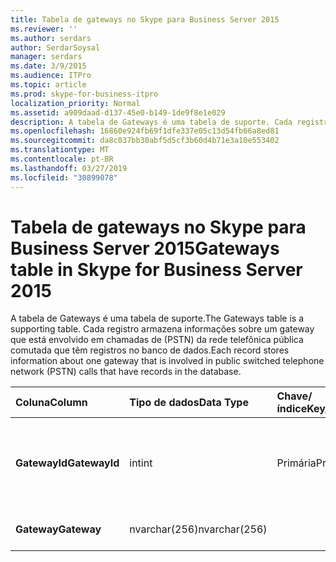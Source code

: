 ```yaml
---
title: Tabela de gateways no Skype para Business Server 2015
ms.reviewer: ''
ms.author: serdars
author: SerdarSoysal
manager: serdars
ms.date: 3/9/2015
ms.audience: ITPro
ms.topic: article
ms.prod: skype-for-business-itpro
localization_priority: Normal
ms.assetid: a909daad-d137-45e0-b149-1de9f8e1e029
description: A tabela de Gateways é uma tabela de suporte. Cada registro armazena informações sobre um gateway que está envolvido em chamadas de (PSTN) da rede telefônica pública comutada que têm registros no banco de dados.
ms.openlocfilehash: 16860e924fb69f1dfe337e05c13d54fb66a8ed81
ms.sourcegitcommit: da8c037bb30abf5d5cf3b60d4b71e3a10e553402
ms.translationtype: MT
ms.contentlocale: pt-BR
ms.lasthandoff: 03/27/2019
ms.locfileid: "30899078"
---
```

# <a name="gateways-table-in-skype-for-business-server-2015"></a><span data-ttu-id="9cc23-104">Tabela de gateways no Skype para Business Server 2015</span><span class="sxs-lookup"><span data-stu-id="9cc23-104">Gateways table in Skype for Business Server 2015</span></span>
 
<span data-ttu-id="9cc23-105">A tabela de Gateways é uma tabela de suporte.</span><span class="sxs-lookup"><span data-stu-id="9cc23-105">The Gateways table is a supporting table.</span></span> <span data-ttu-id="9cc23-106">Cada registro armazena informações sobre um gateway que está envolvido em chamadas de (PSTN) da rede telefônica pública comutada que têm registros no banco de dados.</span><span class="sxs-lookup"><span data-stu-id="9cc23-106">Each record stores information about one gateway that is involved in public switched telephone network (PSTN) calls that have records in the database.</span></span>
  
|<span data-ttu-id="9cc23-107">**Coluna**</span><span class="sxs-lookup"><span data-stu-id="9cc23-107">**Column**</span></span>|<span data-ttu-id="9cc23-108">**Tipo de dados**</span><span class="sxs-lookup"><span data-stu-id="9cc23-108">**Data Type**</span></span>|<span data-ttu-id="9cc23-109">**Chave/índice**</span><span class="sxs-lookup"><span data-stu-id="9cc23-109">**Key/Index**</span></span>|<span data-ttu-id="9cc23-110">**Detalhes**</span><span class="sxs-lookup"><span data-stu-id="9cc23-110">**Details**</span></span>|
|:-----|:-----|:-----|:-----|
|<span data-ttu-id="9cc23-111">**GatewayId**</span><span class="sxs-lookup"><span data-stu-id="9cc23-111">**GatewayId**</span></span> <br/> |<span data-ttu-id="9cc23-112">int</span><span class="sxs-lookup"><span data-stu-id="9cc23-112">int</span></span>  <br/> |<span data-ttu-id="9cc23-113">Primária</span><span class="sxs-lookup"><span data-stu-id="9cc23-113">Primary</span></span>  <br/> |<span data-ttu-id="9cc23-114">Número exclusivo que identifica este gateway.</span><span class="sxs-lookup"><span data-stu-id="9cc23-114">Unique number identifying this gateway.</span></span>  <br/> |
|<span data-ttu-id="9cc23-115">**Gateway**</span><span class="sxs-lookup"><span data-stu-id="9cc23-115">**Gateway**</span></span> <br/> |<span data-ttu-id="9cc23-116">nvarchar(256)</span><span class="sxs-lookup"><span data-stu-id="9cc23-116">nvarchar(256)</span></span>  <br/> | <br/> |<span data-ttu-id="9cc23-117">Nome do gateway.</span><span class="sxs-lookup"><span data-stu-id="9cc23-117">Gateway name.</span></span>  <br/> |
   

